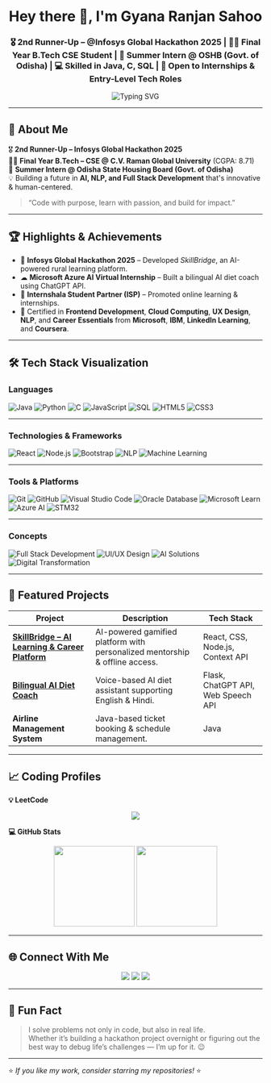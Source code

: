 <h1 align="center">Hey there 👋, I'm Gyana Ranjan Sahoo</h1>

<!-- Profile Header -->
<h3 align="center">🎖️ 2nd Runner-Up – @Infosys Global Hackathon 2025 | 👨‍🎓 Final Year B.Tech CSE Student | 💼 Summer Intern @ OSHB (Govt. of Odisha) | 💻 Skilled in Java, C, SQL | 🚀 Open to Internships & Entry-Level Tech Roles</h3>

<p align="center">
  <img src="https://readme-typing-svg.herokuapp.com?font=Fira+Code&weight=500&size=22&duration=3000&pause=1000&color=F75C7E&center=true&vCenter=true&width=800&lines=Java+Developer;Frontend+Developer;Full+Stack+Developer;AI+%26+NLP+Enthusiast;Machine+Learning+Learner;Hackathon+Finalist;Problem+Solver;Fast+Learner;Open+to+Opportunities" alt="Typing SVG" />
</p>


---

## 🚀 About Me
🎖 **2nd Runner-Up – Infosys Global Hackathon 2025**  
👨‍🎓 **Final Year B.Tech – CSE @ C.V. Raman Global University** (CGPA: 8.71)  
💼 **Summer Intern @ Odisha State Housing Board (Govt. of Odisha)**  
💡 Building a future in **AI, NLP, and Full Stack Development** that's innovative & human-centered.

> “Code with purpose, learn with passion, and build for impact.”

---

## 🏆 Highlights & Achievements
- 🏅 **Infosys Global Hackathon 2025** – Developed *SkillBridge*, an AI-powered rural learning platform.
- ☁ **Microsoft Azure AI Virtual Internship** – Built a bilingual AI diet coach using ChatGPT API.
- 📢 **Internshala Student Partner (ISP)** – Promoted online learning & internships.
- 📜 Certified in **Frontend Development**, **Cloud Computing**, **UX Design**, **NLP**, and **Career Essentials** from **Microsoft**, **IBM**, **LinkedIn Learning**, and **Coursera**.

---

## 🛠 Tech Stack Visualization

### **Languages**
<p>
  <img alt="Java" src="https://img.shields.io/badge/-Java-007396?style=flat-square&logo=java&logoColor=white" />
  <img alt="Python" src="https://img.shields.io/badge/-Python-3776AB?style=flat-square&logo=python&logoColor=white" />
  <img alt="C" src="https://img.shields.io/badge/-C-A8B9CC?style=flat-square&logo=c&logoColor=black" />
  <img alt="JavaScript" src="https://img.shields.io/badge/-JavaScript-f7df1c?style=flat-square&logo=javascript&logoColor=black" />
  <img alt="SQL" src="https://img.shields.io/badge/-SQL-336791?style=flat-square&logo=postgresql&logoColor=white" />
  <img alt="HTML5" src="https://img.shields.io/badge/-HTML5-E34F26?style=flat-square&logo=html5&logoColor=white" />
  <img alt="CSS3" src="https://img.shields.io/badge/-CSS3-1572B6?style=flat-square&logo=css3&logoColor=white" />
</p>

---

### **Technologies & Frameworks**
<p>
  <img alt="React" src="https://img.shields.io/badge/-React-45b8d8?style=flat-square&logo=react&logoColor=white" />
  <img alt="Node.js" src="https://img.shields.io/badge/-Node.js-43853d?style=flat-square&logo=node.js&logoColor=white" />
  <img alt="Bootstrap" src="https://img.shields.io/badge/-Bootstrap-7953b3?style=flat-square&logo=bootstrap&logoColor=white" />
  <img alt="NLP" src="https://img.shields.io/badge/-NLP-FF6F00?style=flat-square&logo=google&logoColor=white" />
  <img alt="Machine Learning" src="https://img.shields.io/badge/-Machine%20Learning-102230?style=flat-square&logo=tensorflow&logoColor=orange" />
</p>

---

### **Tools & Platforms**
<p>
  <img alt="Git" src="https://img.shields.io/badge/-Git-F05032?style=flat-square&logo=git&logoColor=white" />
  <img alt="GitHub" src="https://img.shields.io/badge/-GitHub-181717?style=flat-square&logo=github&logoColor=white" />
  <img alt="Visual Studio Code" src="https://img.shields.io/badge/-VS%20Code-007ACC?style=flat-square&logo=visual-studio-code&logoColor=white" />
  <img alt="Oracle Database" src="https://img.shields.io/badge/-Oracle%20DB-F80000?style=flat-square&logo=oracle&logoColor=white" />
  <img alt="Microsoft Learn" src="https://img.shields.io/badge/-Microsoft%20Learn-258ffa?style=flat-square&logo=microsoft&logoColor=white" />
  <img alt="Azure AI" src="https://img.shields.io/badge/-Azure%20AI-0078D4?style=flat-square&logo=microsoftazure&logoColor=white" />
  <img alt="STM32" src="https://img.shields.io/badge/-STM32-03234B?style=flat-square&logo=stmicroelectronics&logoColor=white" />
</p>

---

### **Concepts**
<p>
  <img alt="Full Stack Development" src="https://img.shields.io/badge/-Full%20Stack%20Development-000000?style=flat-square&logo=vercel&logoColor=white" />
  <img alt="UI/UX Design" src="https://img.shields.io/badge/-UI%2FUX%20Design-FF4088?style=flat-square&logo=adobecreativecloud&logoColor=white" />
  <img alt="AI Solutions" src="https://img.shields.io/badge/-AI%20Solutions-FF6F00?style=flat-square&logo=google&logoColor=white" />
  <img alt="Digital Transformation" src="https://img.shields.io/badge/-Digital%20Transformation-2E8B57?style=flat-square&logo=microsoft&logoColor=white" />
</p>


---

## 📂 Featured Projects
| Project | Description | Tech Stack |
|---------|-------------|------------|
| [**SkillBridge – AI Learning & Career Platform**](https://github.com/CoderGyanaa/SkillBridge_Frontend-Part) | AI-powered gamified platform with personalized mentorship & offline access. | React, CSS, Node.js, Context API |
| [**Bilingual AI Diet Coach**](https://github.com/CoderGyanaa/Bilingual-AI-Powered-Diet-Coach-with-Real-Time-Voice-Support) | Voice-based AI diet assistant supporting English & Hindi. | Flask, ChatGPT API, Web Speech API |
| **Airline Management System** | Java-based ticket booking & schedule management. | Java |

---

## 📈 Coding Profiles

**💡 LeetCode**  

<p align="center">
  <a href="https://leetcode.com/u/MS723wNgGs/">
    <img src="https://img.shields.io/badge/-Visit%20My%20LeetCode%20Profile-d16c06?style=for-the-badge&logo=leetcode&logoColor=white" />
  </a>
</p>


**💻 GitHub Stats**  
<p align="center">
  <img src="https://github-readme-stats.vercel.app/api?username=CoderGyanaa&show_icons=true&theme=radical" height="160"/>
  <img src="https://github-readme-streak-stats.herokuapp.com/?user=CoderGyanaa&theme=radical" height="160"/>
</p>

---

## 🌐 Connect With Me
<p align="center">
  <a href="https://github.com/CoderGyanaa"><img src="https://img.shields.io/badge/GitHub-000?style=for-the-badge&logo=github&logoColor=white"/></a>
  <a href="https://www.linkedin.com/in/gyanaranjansahoo0033"><img src="https://img.shields.io/badge/LinkedIn-0077B5?style=for-the-badge&logo=linkedin&logoColor=white"/></a>
  <a href="mailto:gyanaranjansahoo0033@gmail.com"><img src="https://img.shields.io/badge/Email-D14836?style=for-the-badge&logo=gmail&logoColor=white"/></a>
</p>

---

## 📌 Fun Fact
> I solve problems not only in code, but also in real life.  
> Whether it’s building a hackathon project overnight or figuring out the best way to debug life’s challenges — I’m up for it. 😉

---

⭐ *If you like my work, consider starring my repositories!* ⭐
